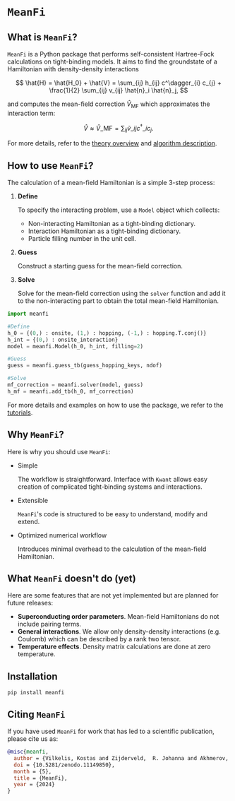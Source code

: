 # `MeanFi`

## What is `MeanFi`?

`MeanFi` is a Python package that performs self-consistent Hartree-Fock calculations on tight-binding models.
It aims to find the groundstate of a Hamiltonian with density-density interactions

$$
\hat{H} = \hat{H_0} + \hat{V} = \sum_{ij} h_{ij} c^\dagger_{i} c_{j} + \frac{1}{2} \sum_{ij} v_{ij} \hat{n}_i \hat{n}_j,
$$

and computes the mean-field correction $\hat{V}_{\text{MF}}$ which approximates the interaction term:

$$
\hat{V} \approx \hat{V}\_{\text{MF}} =\sum_{ij} \tilde{v}\_{ij} c^{\dagger}\_{i} c_{j}.
$$

For more details, refer to the [theory overview](https://meanfi.readthedocs.io/en/latest/documentation/mf_notes.html) and [algorithm description](https://meanfi.readthedocs.io/en/latest/documentation/algorithm.html).

## How to use `MeanFi`?

The calculation of a mean-field Hamiltonian is a simple 3-step process:

1. **Define**

    To specify the interacting problem, use a `Model` object which collects:
    - Non-interacting Hamiltonian as a tight-binding dictionary.
    - Interaction Hamiltonian as a tight-binding dictionary.
    - Particle filling number in the unit cell.
2. **Guess**

    Construct a starting guess for the mean-field correction.

3. **Solve**

    Solve for the mean-field correction using the `solver` function and add it to the non-interacting part to obtain the total mean-field Hamiltonian.

```python
import meanfi

#Define
h_0 = {(0,) : onsite, (1,) : hopping, (-1,) : hopping.T.conj()}
h_int = {(0,) : onsite_interaction}
model = meanfi.Model(h_0, h_int, filling=2)

#Guess
guess = meanfi.guess_tb(guess_hopping_keys, ndof)

#Solve
mf_correction = meanfi.solver(model, guess)
h_mf = meanfi.add_tb(h_0, mf_correction)
```

For more details and examples on how to use the package, we refer to the [tutorials](docs/source/tutorial/hubbard_1d.md).

## Why `MeanFi`?

Here is why you should use `MeanFi`:

* Simple

    The workflow is straightforward.
    Interface with `Kwant` allows easy creation of complicated tight-binding systems and interactions.

* Extensible

    `MeanFi`'s code is structured to be easy to understand, modify and extend.

* Optimized numerical workflow

    Introduces minimal overhead to the calculation of the mean-field Hamiltonian.


## What `MeanFi` doesn't do (yet)

Here are some features that are not yet implemented but are planned for future releases:

- **Superconducting order parameters**. Mean-field Hamiltonians do not include pairing terms.
- **General interactions**. We allow only density-density interactions (e.g. Coulomb) which can be described by a rank two tensor.
- **Temperature effects**. Density matrix calculations are done at zero temperature.

## Installation

```
pip install meanfi
```

## Citing `MeanFi`

If you have used `MeanFi` for work that has led to a scientific publication, please cite us as:

```bibtex
@misc{meanfi,
  author = {Vilkelis, Kostas and Zijderveld,  R. Johanna and Akhmerov, Anton R. and Manesco, Antonio L.R.},
  doi = {10.5281/zenodo.11149850},
  month = {5},
  title = {MeanFi},
  year = {2024}
}
```
